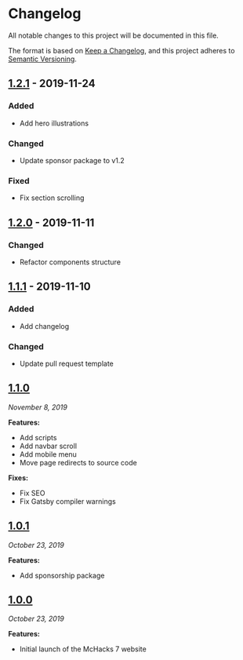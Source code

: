 # Changelog

All notable changes to this project will be documented in this file.

The format is based on [Keep a Changelog](https://keepachangelog.com/en/1.0.0/),
and this project adheres to [Semantic Versioning](https://semver.org/spec/v2.0.0.html).

## [1.2.1](https://github.com/hackmcgill/mchacks7/tree/1.2.1) - 2019-11-24

### Added

- Add hero illustrations

### Changed

- Update sponsor package to v1.2

### Fixed

- Fix section scrolling

## [1.2.0](https://github.com/hackmcgill/mchacks7/tree/1.2.0) - 2019-11-11

### Changed

- Refactor components structure

## [1.1.1](https://github.com/hackmcgill/mchacks7/tree/1.1.1) - 2019-11-10

### Added

- Add changelog

### Changed

- Update pull request template

## [1.1.0](https://github.com/hackmcgill/mchacks7/tree/1.1.0)

_November 8, 2019_

**Features:**

- Add scripts
- Add navbar scroll
- Add mobile menu
- Move page redirects to source code

**Fixes:**

- Fix SEO
- Fix Gatsby compiler warnings

## [1.0.1](https://github.com/hackmcgill/mchacks7/tree/1.0.1)

_October 23, 2019_

**Features:**

- Add sponsorship package

## [1.0.0](https://github.com/hackmcgill/mchacks7/tree/1.0.0)

_October 23, 2019_

**Features:**

- Initial launch of the McHacks 7 website
